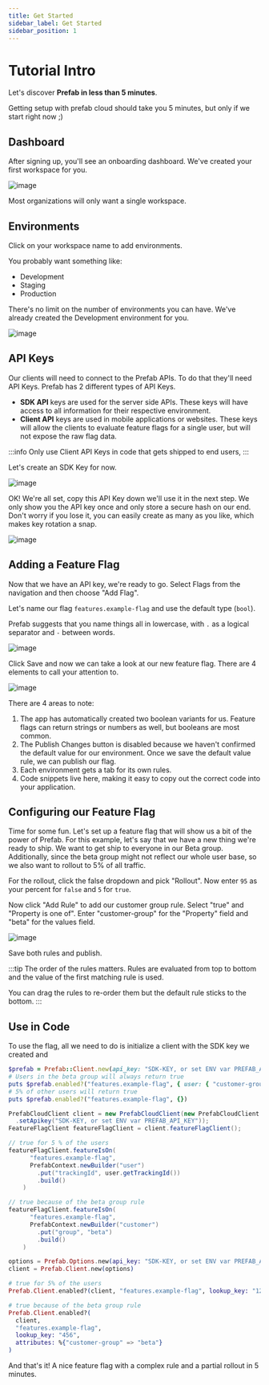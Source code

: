 ```yaml
---
title: Get Started
sidebar_label: Get Started
sidebar_position: 1
---
```


# Tutorial Intro

Let's discover **Prefab in less than 5 minutes**.

Getting setup with prefab cloud should take you 5 minutes, but only if we start right now ;)

## Dashboard

After signing up, you'll see an onboarding dashboard. We've created your first workspace for you.

![image](/img/docs/getting-started/dashboard.png)

Most organizations will only want a single workspace.

## Environments

Click on your workspace name to add environments.

You probably want something like:

- Development
- Staging
- Production

There's no limit on the number of environments you can have. We've already created the Development environment for you.

![image](/img/docs/getting-started/add-project-env.png)

## API Keys

Our clients will need to connect to the Prefab APIs. To do that they'll need API Keys. Prefab has 2 different types of API Keys.

- **SDK API** keys are used for the server side APIs. These keys will have access to all information for their respective environment.
- **Client API** keys are used in mobile applications or websites. These keys will allow the clients to evaluate feature flags for a single user, but will not expose the raw flag data.

:::info
Only use Client API Keys in code that gets shipped to end users,
:::

Let's create an SDK Key for now.

![image](/img/docs/getting-started/add-project-api-key.png)

OK! We're all set, copy this API Key down we'll use it in the next step. We only show you the API key once and only store a
secure hash on our end. Don't worry if you lose it, you can easily create as many as you like, which makes key rotation a snap.

![image](/img/docs/getting-started/api-key-created.png)

## Adding a Feature Flag

Now that we have an API key, we're ready to go. Select Flags from the navigation and then choose "Add Flag".

Let's name our flag `features.example-flag` and use the default type (`bool`).

Prefab suggests that you name things all in lowercase, with `.` as a logical separator and `-` between words.

![image](/img/docs/getting-started/add-flag.png)

Click Save and now we can take a look at our new feature flag. There are 4 elements to call your attention to.

![image](/img/docs/getting-started/new-feature-flag-variants.png)

There are 4 areas to note:

1. The app has automatically created two boolean variants for us. Feature flags can return strings or numbers as well, but booleans are most common.
2. The Publish Changes button is disabled because we haven't confirmed the default value for our environment. Once we save the default value rule, we can publish our flag.
3. Each environment gets a tab for its own rules.
4. Code snippets live here, making it easy to copy out the correct code into your application.

## Configuring our Feature Flag

Time for some fun. Let's set up a feature flag that will show us a bit of the power of Prefab.
For this example, let's say that we have a new thing we're ready to ship. We want to get ship to everyone in our Beta group.
Additionally, since the beta group might not reflect our whole user base, so we also want to rollout to 5% of all traffic.

For the rollout, click the false dropdown and pick "Rollout". Now enter `95` as your percent for `false` and `5` for `true`.

Now click "Add Rule" to add our customer group rule. Select "true" and "Property is one of". Enter "customer-group" for the "Property" field and "beta" for the values field.

![image](/img/docs/getting-started/ff-edit-form.png)

Save both rules and publish.

:::tip
The order of the rules matters. Rules are evaluated from top to bottom and the value of the first matching rule is used.

You can drag the rules to re-order them but the default rule sticks to the bottom.
:::

## Use in Code

To use the flag, all we need to do is initialize a client with the SDK key we created and

<Tabs groupId="lang">
<TabItem value="ruby" label="Ruby">

```ruby
$prefab = Prefab::Client.new(api_key: "SDK-KEY, or set ENV var PREFAB_API_KEY")
# Users in the beta group will always return true
puts $prefab.enabled?("features.example-flag", { user: { "customer-group": "beta" } })
# 5% of other users will return true
puts $prefab.enabled?("features.example-flag", {})
```

</TabItem>
<TabItem value="java" label="Java">

```java
PrefabCloudClient client = new PrefabCloudClient(new PrefabCloudClient.Options()
  .setApikey("SDK-KEY, or set ENV var PREFAB_API_KEY"));
FeatureFlagClient featureFlagClient = client.featureFlagClient();

// true for 5 % of the users
featureFlagClient.featureIsOn(
      "features.example-flag",
      PrefabContext.newBuilder("user")
        .put("trackingId", user.getTrackingId())
        .build()
    )

// true because of the beta group rule
featureFlagClient.featureIsOn(
      "features.example-flag",
      PrefabContext.newBuilder("customer")
        .put("group", "beta")
        .build()
    )
```

</TabItem>
<TabItem value="elixir" label="Elixir">

```elixir
options = Prefab.Options.new(api_key: "SDK-KEY, or set ENV var PREFAB_API_KEY")
client = Prefab.Client.new(options)

# true for 5% of the users
Prefab.Client.enabled?(client, "features.example-flag", lookup_key: "123")

# true because of the beta group rule
Prefab.Client.enabled?(
  client,
  "features.example-flag",
  lookup_key: "456",
  attributes: %{"customer-group" => "beta"}
)
```

</TabItem>
</Tabs>

And that's it! A nice feature flag with a complex rule and a partial rollout in 5 minutes.
